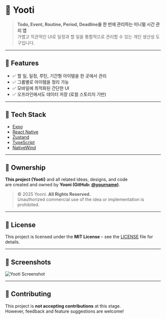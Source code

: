 # 📅 Yooti

> **Todo, Event, Routine, Period, Deadline을 한 번에 관리하는 미니멀 시간 관리 앱**  
> 가볍고 직관적인 UI로 일정과 할 일을 통합적으로 관리할 수 있는 개인 생산성 도구입니다.

---

## 🚀 Features
- ✅ 할 일, 일정, 루틴, 기간형 아이템을 한 곳에서 관리
- ✅ 그룹별로 아이템을 정리 가능
- ✅ 모바일에 최적화된 간단한 UI
- ✅ 오프라인에서도 데이터 저장 (로컬 스토리지 기반)

---

## 📱 Tech Stack
- [Expo](https://expo.dev/)
- [React Native](https://reactnative.dev/)
- [Zustand](https://github.com/pmndrs/zustand)
- [TypeScript](https://www.typescriptlang.org/)
- [NativeWind](https://www.nativewind.dev/)

---

## 📌 Ownership

**This project (Yooti)** and all related ideas, designs, and code  
are created and owned by **Yooni (GitHub: [@yourname](https://github.com/beigeyoon))**.  

> © 2025 Yooni. **All Rights Reserved.**  
> Unauthorized commercial use of the idea or implementation is prohibited.

---

## 📄 License
This project is licensed under the **MIT License** – see the [LICENSE](./LICENSE) file for details.

---

## 📲 Screenshots
![Yooti Screenshot](https://pkcsbguvrcjetmuabppk.supabase.co/storage/v1/object/public/images/1753272044132_yooti.png)

---

## 🤝 Contributing
This project is **not accepting contributions** at this stage.  
However, feedback and feature suggestions are welcome!